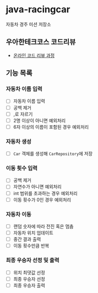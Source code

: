 # java-racingcar

자동차 경주 미션 저장소

## 우아한테크코스 코드리뷰

- [온라인 코드 리뷰 과정](https://github.com/woowacourse/woowacourse-docs/blob/master/maincourse/README.md)

## 기능 목록

### 자동차 이름 입력

- [ ] 자동차 이름 입력
- [ ] 공백 제거
- [ ] ,로 자르기
- [ ] 2명 이상이 아니면 예외처리
- [ ] 6자 이상의 이름이 포함된 경우 예외처리

### 자동차 생성

- [ ] `Car` 객체를 생성해 `CarRepository`에 저장

### 이동 횟수 입력

- [ ] 공백 제거
- [ ] 자연수가 아니면 예외처리
- [ ] int 범위를 초과하는 경우 예외처리
- [ ] 이동 횟수가 0인 경우 예외처리

### 자동차 이동

- [ ] 랜덤 숫자에 따라 전진 혹은 멈춤
- [ ] 자동차 위치 업데이트
- [ ] 중간 결과 출력
- [ ] 이동 횟수만큼 반복

### 최종 우승자 선정 및 출력

- [ ] 위치 최댓값 선정
- [ ] 최종 우승자 선정
- [ ] 최종 우승자 출력